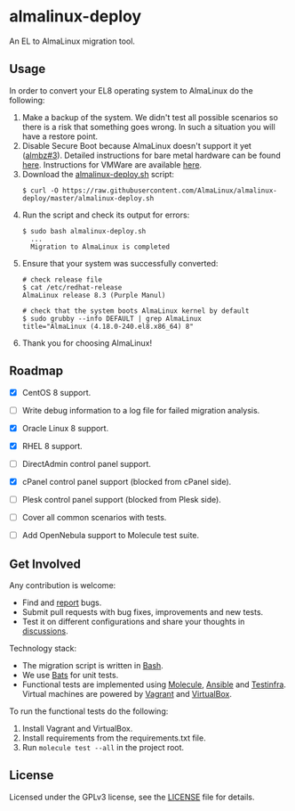 # almalinux-deploy

An EL to AlmaLinux migration tool.


## Usage

In order to convert your EL8 operating system to AlmaLinux do the following:

1. Make a backup of the system. We didn't test all possible scenarios so there
   is a risk that something goes wrong. In such a situation you will have a
   restore point.
2. Disable Secure Boot because AlmaLinux doesn't support it yet
   ([almbz#3](https://bugs.almalinux.org/view.php?id=3)). Detailed instructions
   for bare metal hardware can be found
   [here](https://docs.microsoft.com/en-us/windows-hardware/manufacture/desktop/disabling-secure-boot#disable-secure-boot).
   Instructions for VMWare are available
   [here](https://docs.vmware.com/en/VMware-vSphere/6.7/com.vmware.vsphere.security.doc/GUID-898217D4-689D-4EB5-866C-888353FE241C.html).
3. Download the [almalinux-deploy.sh](almalinux-deploy.sh) script:
   ```shell
   $ curl -O https://raw.githubusercontent.com/AlmaLinux/almalinux-deploy/master/almalinux-deploy.sh
   ```
4. Run the script and check its output for errors:
   ```shell
   $ sudo bash almalinux-deploy.sh
     ...
     Migration to AlmaLinux is completed
   ```
5. Ensure that your system was successfully converted:
   ```shell
   # check release file
   $ cat /etc/redhat-release 
   AlmaLinux release 8.3 (Purple Manul)
   
   # check that the system boots AlmaLinux kernel by default
   $ sudo grubby --info DEFAULT | grep AlmaLinux
   title="AlmaLinux (4.18.0-240.el8.x86_64) 8"
   ```
6. Thank you for choosing AlmaLinux!


## Roadmap

* [x] CentOS 8 support.
* [ ] Write debug information to a log file for failed migration analysis.
* [x] Oracle Linux 8 support.
* [x] RHEL 8 support.
* [ ] DirectAdmin control panel support.
* [x] cPanel control panel support (blocked from cPanel side).
* [ ] Plesk control panel support (blocked from Plesk side).
* [ ] Cover all common scenarios with tests.
* [ ] Add OpenNebula support to Molecule test suite.


## Get Involved

Any contribution is welcome:

* Find and [report](https://github.com/AlmaLinux/almalinux-deploy/issues) bugs.
* Submit pull requests with bug fixes, improvements and new tests.
* Test it on different configurations and share your thoughts in
  [discussions](https://github.com/AlmaLinux/almalinux-deploy/discussions).

Technology stack:

* The migration script is written in [Bash](https://www.gnu.org/software/bash/).
* We use [Bats](https://github.com/bats-core/bats-core) for unit tests.
* Functional tests are implemented using
  [Molecule](https://github.com/ansible-community/molecule),
  [Ansible](https://github.com/ansible/ansible) and
  [Testinfra](https://github.com/pytest-dev/pytest-testinfra). Virtual machines
  are powered by [Vagrant](https://www.vagrantup.com/) and
  [VirtualBox](https://www.virtualbox.org/).

To run the functional tests do the following:

1. Install Vagrant and VirtualBox.
2. Install requirements from the requirements.txt file.
3. Run `molecule test --all` in the project root.


## License

Licensed under the GPLv3 license, see the [LICENSE](LICENSE) file for details.
